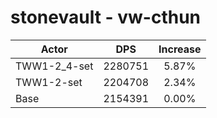 # stonevault - vw-cthun
| Actor | DPS | Increase |
|---|:---:|:---:|
|TWW1-2_4-set|2280751|5.87%|
|TWW1-2-set|2204708|2.34%|
|Base|2154391|0.00%|
